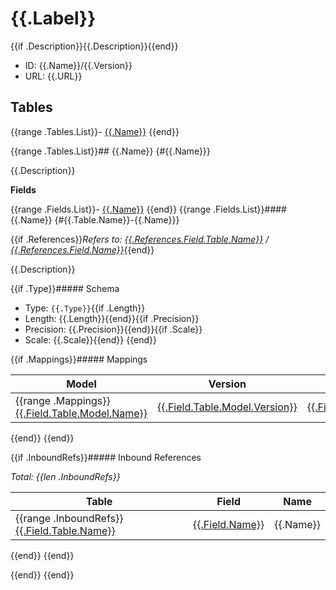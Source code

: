# {{.Label}}

{{if .Description}}{{.Description}}{{end}}

- ID: {{.Name}}/{{.Version}}
- URL: {{.URL}}

## Tables

{{range .Tables.List}}- [{{.Name}}](#{{.Name}})
{{end}}

{{range .Tables.List}}## {{.Name}} {#{{.Name}}}

{{.Description}}

**Fields**

{{range .Fields.List}}- [{{.Name}}](#{{.Table.Name}}-{{.Name}})
{{end}}
{{range .Fields.List}}#### {{.Name}} {#{{.Table.Name}}-{{.Name}}}

{{if .References}}*Refers to: [{{.References.Field.Table.Name}}](#{{.References.Field.Table.Name}}) / [{{.References.Field.Name}}](#{{.References.Field.Table.Name}}-{{.References.Field.Name}})*{{end}}

{{.Description}}

{{if .Type}}##### Schema

- Type: `{{.Type}}`{{if .Length}}
- Length: {{.Length}}{{end}}{{if .Precision}}
- Precision: {{.Precision}}{{end}}{{if .Scale}}
- Scale: {{.Scale}}{{end}}
{{end}}

{{if .Mappings}}##### Mappings

Model | Version | Table | Field | Comment
------|---------|-------|-------|--------
{{range .Mappings}}[{{.Field.Table.Model.Name}}](/models/{{.Field.Table.Model.Name}}) | [{{.Field.Table.Model.Version}}](/models/{{.Field.Table.Model.Name}}/{{.Field.Table.Model.Version}}) | [{{.Field.Table.Name}}](/models/{{.Field.Table.Model.Name}}/{{.Field.Table.Model.Version}}#{{.Field.Table.Name}}) | [{{.Field.Name}}](/models/{{.Field.Table.Model.Name}}/{{.Field.Table.Model.Version}}#{{.Field.Table.Name}}-{{.Field.Name}}) | {{.Comment}}
{{end}}
{{end}}

{{if .InboundRefs}}##### Inbound References

*Total: {{len .InboundRefs}}*

Table | Field | Name
------|-------|-----
{{range .InboundRefs}}[{{.Field.Table.Name}}](#{{.Field.Table.Name}}) | [{{.Field.Name}}](#{{.Field.Table.Name}}-{{.Field.Name}}) | {{.Name}}
{{end}}
{{end}}

{{end}}
{{end}}
